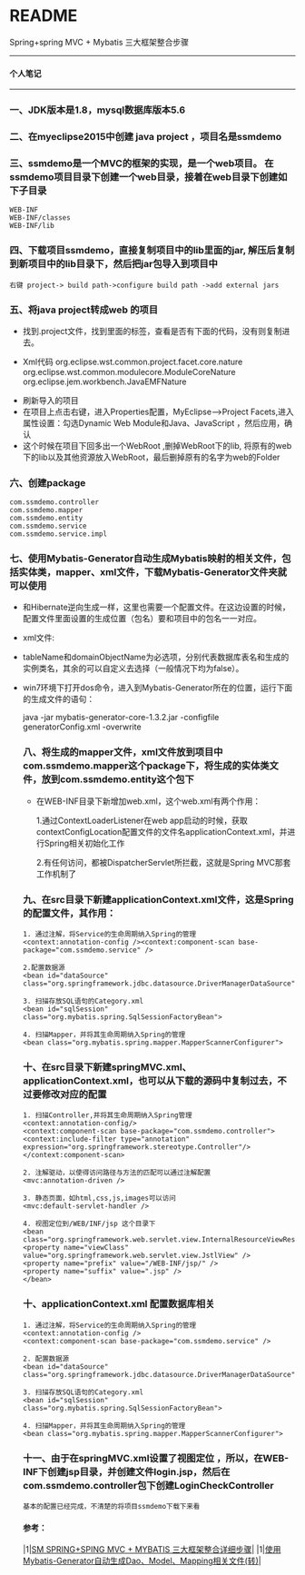 README
===========================
Spring+spring MVC + Mybatis 三大框架整合步骤
****
#### 个人笔记

****
### 一、JDK版本是1.8，mysql数据库版本5.6
### 二、在myeclipse2015中创建 java project ，项目名是ssmdemo
### 三、ssmdemo是一个MVC的框架的实现，是一个web项目。 在ssmdemo项目目录下创建一个web目录，接着在web目录下创建如下子目录
       
	WEB-INF
	WEB-INF/classes
	WEB-INF/lib
	   
### 四、下载项目ssmdemo，直接复制项目中的lib里面的jar, 解压后复制到新项目中的lib目录下，然后把jar包导入到项目中

	右键 project-> build path->configure build path ->add external jars

### 五、将java project转成web 的项目

- 找到.project文件，找到里面的<natures>标签，查看是否有下面的代码，没有则复制进去。

* Xml代码
	<nature>org.eclipse.wst.common.project.facet.core.nature</nature>
	<nature>org.eclipse.wst.common.modulecore.ModuleCoreNature</nature>
	<nature>org.eclipse.jem.workbench.JavaEMFNature</nature>
- 刷新导入的项目
- 在项目上点击右键，进入Properties配置，MyEclipse-->Project Facets,进入属性设置：勾选Dynamic Web Module和Java、JavaScript  ，然后应用，确认
- 这个时候在项目下回多出一个WebRoot  ,删掉WebRoot下的lib, 将原有的web下的lib以及其他资源放入WebRoot，最后删掉原有的名字为web的Folder

### 六、创建package 

	com.ssmdemo.controller
	com.ssmdemo.mapper
	com.ssmdemo.entity
	com.ssmdemo.service
	com.ssmdemo.service.impl
	
### 七、使用Mybatis-Generator自动生成Mybatis映射的相关文件，包括实体类，mapper、xml文件，下载Mybatis-Generator文件夹就可以使用

* 和Hibernate逆向生成一样，这里也需要一个配置文件。在这边设置的时候，配置文件里面设置的生成位置（包名）要和项目中的包名一一对应。
	
* xml文件: <table tableName="tmessage" domainObjectName="Tmessgae" enableCountByExample="false" enableUpdateByExample="false" enableDeleteByExample="false" enableSelectByExample="false" selectByExampleQueryId="false">

* tableName和domainObjectName为必选项，分别代表数据库表名和生成的实例类名，其余的可以自定义去选择（一般情况下均为false）。

* win7环境下打开dos命令，进入到Mybatis-Generator所在的位置，运行下面的生成文件的语句：

	java -jar mybatis-generator-core-1.3.2.jar -configfile generatorConfig.xml -overwrite
	
### 八、将生成的mapper文件，xml文件放到项目中com.ssmdemo.mapper这个package下，将生成的实体类文件，放到com.ssmdemo.entity这个包下

* 在WEB-INF目录下新增加web.xml，这个web.xml有两个作用：
	
	1.通过ContextLoaderListener在web app启动的时候，获取contextConfigLocation配置文件的文件名applicationContext.xml，并进行Spring相关初始化工作
	
	2.有任何访问，都被DispatcherServlet所拦截，这就是Spring MVC那套工作机制了
	
### 九、在src目录下新建applicationContext.xml文件，这是Spring的配置文件，其作用：
	1. 通过注解，将Service的生命周期纳入Spring的管理
	<context:annotation-config /><context:component-scan base-package="com.ssmdemo.service" />
	
	2.配置数据源
	<bean id="dataSource" class="org.springframework.jdbc.datasource.DriverManagerDataSource">
	
	3. 扫描存放SQL语句的Category.xml
	<bean id="sqlSession" class="org.mybatis.spring.SqlSessionFactoryBean">
	
	4. 扫描Mapper，并将其生命周期纳入Spring的管理
	<bean class="org.mybatis.spring.mapper.MapperScannerConfigurer">
	
### 十、在src目录下新建springMVC.xml、applicationContext.xml，也可以从下载的源码中复制过去，不过要修改对应的配置
	
	1. 扫描Controller,并将其生命周期纳入Spring管理
	<context:annotation-config/>
	<context:component-scan base-package="com.ssmdemo.controller">
	<context:include-filter type="annotation" 
	expression="org.springframework.stereotype.Controller"/>
	</context:component-scan>
	
	2. 注解驱动，以使得访问路径与方法的匹配可以通过注解配置
	<mvc:annotation-driven />
	
	3. 静态页面，如html,css,js,images可以访问
	<mvc:default-servlet-handler />
	
	4. 视图定位到/WEB/INF/jsp 这个目录下
	<bean  
	class="org.springframework.web.servlet.view.InternalResourceViewResolver">
    <property name="viewClass"
    value="org.springframework.web.servlet.view.JstlView" />
    <property name="prefix" value="/WEB-INF/jsp/" />
    <property name="suffix" value=".jsp" />
    </bean>
	
### 十、applicationContext.xml  配置数据库相关
	
	1. 通过注解，将Service的生命周期纳入Spring的管理
	<context:annotation-config />
	<context:component-scan base-package="com.ssmdemo.service" />
	
	2. 配置数据源
	<bean id="dataSource" class="org.springframework.jdbc.datasource.DriverManagerDataSource">
	
	3. 扫描存放SQL语句的Category.xml
	<bean id="sqlSession" class="org.mybatis.spring.SqlSessionFactoryBean">
	
	4. 扫描Mapper，并将其生命周期纳入Spring的管理
	<bean class="org.mybatis.spring.mapper.MapperScannerConfigurer">
	
### 十一、由于在springMVC.xml设置了视图定位 ，所以，在WEB-INF下创建jsp目录，并创建文件login.jsp，然后在com.ssmdemo.controller包下创建LoginCheckController

	基本的配置已经完成，不清楚的将项目ssmdemo下载下来看
	
	
#### 参考：
|1|[SM SPRING+SPING MVC + MYBATIS 三大框架整合详细步骤](http://how2j.cn/k/ssm/ssm-tutorial/1137.html?tid=77#step4514 "SM SPRING+SPING MVC + MYBATIS 三大框架整合详细步骤")|
|1|[使用Mybatis-Generator自动生成Dao、Model、Mapping相关文件(转)](http://www.cnblogs.com/smileberry/p/4145872.html "使用Mybatis-Generator自动生成Dao、Model、Mapping相关文件(转)")|

